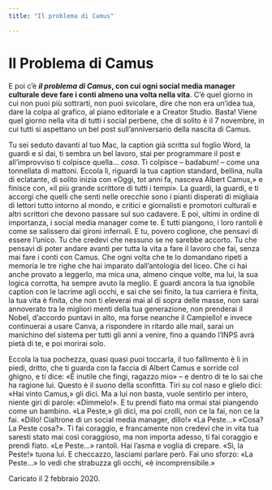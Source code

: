 ```yaml
---
title: "Il problema di Camus"

---
```


# Il Problema di Camus

E poi c’è __*il problema di Camus*, con cui ogni social media manager culturale deve fare i conti almeno una volta nella vita__. C’è quel giorno in cui non puoi più sottrarti, non puoi svicolare, dire che non era un’idea tua, dare la colpa al grafico, al piano editoriale e a Creator Studio. Basta! Viene quel giorno nella vita di tutti i social perbene, che di solito è il 7 novembre, in cui tutti si aspettano un bel post sull’anniversario della nascita di Camus.

Tu sei seduto davanti al tuo Mac, la caption già scritta sul foglio Word, la guardi e sì dai, ti sembra un bel lavoro, stai per programmare il post e all’improvviso ti colpisce quella… *cosa*. Ti colpisce – badabum! – come una tonnellata di mattoni. Eccola lì, riguardi la tua caption standard, bellina, nulla di eclatante, di solito inizia con «Oggi, tot anni fa, nasceva Albert Camus,» e finisce con, «il più grande scrittore di tutti i tempi». La guardi, la guardi, e ti accorgi che quelli che senti nelle orecchie sono i pianti disperati di migliaia di lettori tutto intorno al mondo, e critici e giornalisti e promotori culturali e altri scrittori che devono passare sul suo cadavere. E poi, ultimi in ordine di importanza, i social media manager come te. E tutti piangono, i loro rantoli è come se salissero dai gironi infernali. E tu, povero coglione, che pensavi di essere l’unico. Tu che credevi che nessuno se ne sarebbe accorto. Tu che pensavi di poter andare avanti per tutta la vita a fare il lavoro che fai, senza mai fare i conti con Camus. Che ogni volta che te lo domandano ripeti a memoria le tre righe che hai imparato dall’antologia del liceo. Che ci hai anche provato a leggerlo, ma mica una, almeno cinque volte, ma lui, la sua logica corrotta, ha sempre avuto la meglio. E guardi ancora la tua ignobile caption con le lacrime agli occhi, e sai che sei finito, la tua carriera è finita, la tua vita è finita, che non ti eleverai mai al di sopra delle masse, non sarai annoverato tra le migliori menti della tua generazione, non prenderai il Nobel, d’accordo puntavi in alto, ma forse neanche il Campiello! e invece continuerai a usare Canva, a rispondere in ritardo alle mail, sarai un manichino del sistema per tutti gli anni a venire, fino a quando l’INPS avrà pietà di te, e poi morirai solo.

Eccola la tua pochezza, quasi quasi puoi toccarla, il tuo fallimento è lì in piedi, dritto, che ti guarda con la faccia di Albert Camus e sorride col ghigno, e ti dice: «È inutile che fingi, ragazzo mio» – e dentro di te lo sai che ha ragione lui. Questo è il suono della sconfitta. Tiri su col naso e glielo dici: «Hai vinto Camus,» gli dici. Ma a lui non basta, vuole sentirlo per intero, niente giri di parole: «Dimmelo!». E tu prendi fiato ma ormai stai piangendo come un bambino. «La Peste,» gli dici, ma poi crolli, non ce la fai, non ce la fai. «Dillo! Cialtrone di un social media manager, dillo!» «La Peste…» «Cosa? La Peste cosa?». Ti fai coraggio, e francamente non credevi che in vita tua saresti stato mai così coraggioso, ma non importa adesso, ti fai coraggio e prendi fiato. «Le Peste…» rantoli. Hai l’asma e voglia di crepare. «Sì, la Peste!» tuona lui. E checcazzo, lasciami parlare però. Fai uno sforzo: «La Peste…» lo vedi che strabuzza gli occhi, «è incomprensibile.»


<p class="date">Caricato il 2 febbraio 2020.</p>